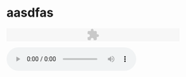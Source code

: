 # aasdfas

<embed src="https://son0179.github.io/musicbox.mp3" type="application/x-shockwave-flash" width="400" height="30" > </embed>

<body>
<audio src = "https://son0179.github.io/musicbox.mp3" controls autoplay> </audio>
</body>

